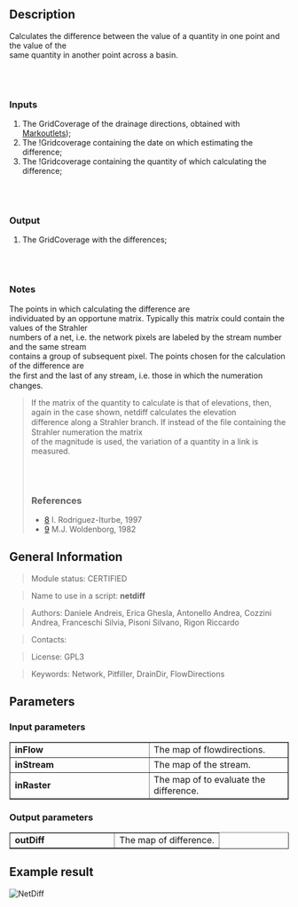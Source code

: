 <h2>Description</h2>

<p>Calculates the difference between the value of a quantity in one point and the value of the<br>
same quantity in another point across a basin.<br>
</p>
<br>
<br>
<h3>Inputs</h3>
<ol>
<li> The GridCoverage of the drainage directions, obtained with <a href='Markoutlets.md'>Markoutlets</a>);</li>
<li> The !Gridcoverage containing the date on which estimating the difference;</li>
<li> The !Gridcoverage containing the quantity of which calculating the difference;</li>
</ol>
<br>
<br>
<h3>Output</h3>
<ol>
<li> The GridCoverage with the differences;</li>
</ol>
<br>
<br>
<h3>Notes</h3>
<p>
The points in which calculating the difference are<br>
individuated by an opportune matrix. Typically this matrix could contain the values of the Strahler<br>
numbers of a net, i.e. the network pixels are labeled by the stream number and the same stream<br>
contains a group of subsequent pixel. The points chosen for the calculation of the difference are<br>
the ﬁrst and the last of any stream, i.e. those in which the numeration changes.<br>
<blockquote></p>
<p>
If the matrix of the quantity to calculate is that of elevations, then, again in the case shown, netdiff calculates the elevation<br>
difference along a Strahler branch. If instead of the ﬁle containing the Strahler numeration the matrix<br>
of the magnitude is used, the variation of a quantity in a link is measured.<br>
</p>
<br>
<br>
<h3>References</h3>
<ul>
<li> <a href='Bibliography#8,.md'>8</a> I. Rodriguez-Iturbe, 1997</li>
<li> <a href='Bibliography#9,.md'>9</a> M.J. Woldenborg, 1982</li>
</ul></blockquote>


<h2>General Information</h2>

<blockquote>Module status: CERTIFIED</blockquote>

<blockquote>Name to use in a script: <b>netdiff</b></blockquote>

<blockquote>Authors: Daniele Andreis, Erica Ghesla, Antonello Andrea, Cozzini Andrea, Franceschi Silvia, Pisoni Silvano, Rigon Riccardo</blockquote>

<blockquote>Contacts:</blockquote>

<blockquote>License: GPL3</blockquote>

<blockquote>Keywords: Network, Pitfiller, DrainDir, FlowDirections</blockquote>


<h2>Parameters</h2>

<h3>Input parameters</h3>
<table cellpadding='10' width='70%' border='1'>
<tr>
<td width='50%'> <b>inFlow</b> </td><td width='50%'> The map of flowdirections. </td>
</tr>
<tr>
<td width='50%'> <b>inStream</b> </td><td width='50%'> The map of the stream. </td>
</tr>
<tr>
<td width='50%'> <b>inRaster</b> </td><td width='50%'> The map of to evaluate the difference. </td>
</tr>
</table>

<h3>Output parameters</h3>
<table cellpadding='10' width='70%' border='1'>
<tr>
<td width='50%'> <b>outDiff</b> </td><td width='50%'> The map of difference. </td>
</tr>
</table>

<h2>Example result</h2>

<img src='http://wiki.jgrasstools.googlecode.com/git/images/hortonmachine/netdiff.png' alt='NetDiff' />
<br>